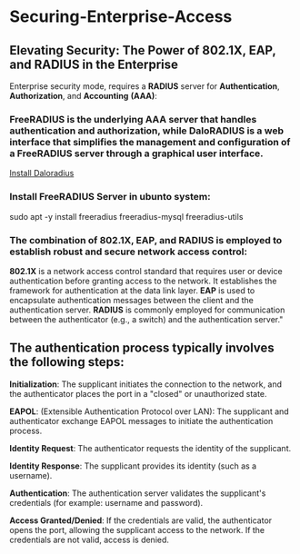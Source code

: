 # Securing-Enterprise-Access
## Elevating Security: The Power of 802.1X, EAP, and RADIUS in the Enterprise
Enterprise security mode, requires a __RADIUS__ server for __Authentication__, __Authorization__, and __Accounting__ __(AAA)__: 
### FreeRADIUS is the underlying AAA server that handles authentication and authorization, while DaloRADIUS is a web interface that simplifies the management and configuration of a FreeRADIUS server through a graphical user interface.
<a href="https://github.com/lirantal/daloradius/releases/tag/1.2">Install Daloradius </a>
### Install FreeRADIUS Server in ubunto system: 
sudo apt -y install freeradius freeradius-mysql freeradius-utils
### The combination of 802.1X, EAP, and RADIUS is employed to establish robust and secure network access control:
__802.1X__ is a network access control standard that requires user or device authentication before granting access to the network. It establishes the framework for authentication at the data link layer.
__EAP__ is used to encapsulate authentication messages between the client and the authentication server.
__RADIUS__ is commonly employed for communication between the authenticator (e.g., a switch) and the authentication server."

## The authentication process typically involves the following steps:
__Initialization__: The supplicant initiates the connection to the network, and the authenticator places the port in a "closed" or unauthorized state.

__EAPOL__: (Extensible Authentication Protocol over LAN): The supplicant and authenticator exchange EAPOL messages to initiate the authentication process.

__Identity Request__: The authenticator requests the identity of the supplicant.

__Identity Response__: The supplicant provides its identity (such as a username).

__Authentication__: The authentication server validates the supplicant's credentials (for example: username and password).

__Access Granted/Denied__: If the credentials are valid, the authenticator opens the port, allowing the supplicant access to the network. If the credentials are not valid, access is denied.
